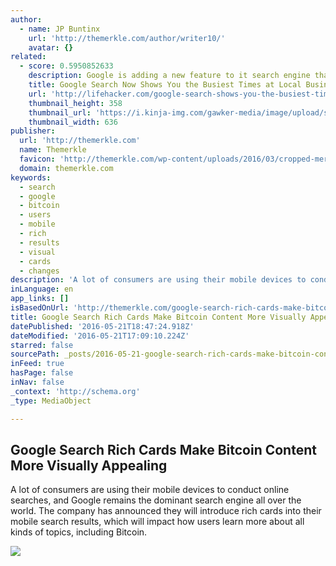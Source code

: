 ```yaml
---
author:
  - name: JP Buntinx
    url: 'http://themerkle.com/author/writer10/'
    avatar: {}
related:
  - score: 0.5950852633
    description: Google is adding a new feature to it search engine that shows you the busiest times of the week for a bunch of different places and businesses. This should make it a little easier to avoid the crowds.
    title: Google Search Now Shows You the Busiest Times at Local Businesses
    url: 'http://lifehacker.com/google-search-shows-you-the-busiest-times-at-businesses-1720594476'
    thumbnail_height: 358
    thumbnail_url: 'https://i.kinja-img.com/gawker-media/image/upload/s--EHHhlC_r--/c_fill,fl_progressive,g_north,h_358,q_80,w_636/1361071638166854830.gif'
    thumbnail_width: 636
publisher:
  url: 'http://themerkle.com'
  name: Themerkle
  favicon: 'http://themerkle.com/wp-content/uploads/2016/03/cropped-merkle-white-1-192x192.png'
  domain: themerkle.com
keywords:
  - search
  - google
  - bitcoin
  - users
  - mobile
  - rich
  - results
  - visual
  - cards
  - changes
description: 'A lot of consumers are using their mobile devices to conduct online searches, and Google remains the dominant search engine all over the world. The company has announced they will introduce rich cards into their mobile search results, which will impact how users learn more about all kinds of topics, including Bitcoin.'
inLanguage: en
app_links: []
isBasedOnUrl: 'http://themerkle.com/google-search-rich-cards-make-bitcoin-content-more-visually-appealing/'
title: Google Search Rich Cards Make Bitcoin Content More Visually Appealing
datePublished: '2016-05-21T18:47:24.918Z'
dateModified: '2016-05-21T17:09:10.224Z'
starred: false
sourcePath: _posts/2016-05-21-google-search-rich-cards-make-bitcoin-content-more-visually.md
inFeed: true
hasPage: false
inNav: false
_context: 'http://schema.org'
_type: MediaObject

---
```

<article style=""><h1>Google Search Rich Cards Make Bitcoin Content More Visually Appealing</h1><p>A lot of consumers are using their mobile devices to conduct online searches, and Google remains the dominant search engine all over the world. The company has announced they will introduce rich cards into their mobile search results, which will impact how users learn more about all kinds of topics, including Bitcoin.</p><img src="http://themerkle.com/wp-content/uploads/2016/05/shutterstock_169451723.jpg" /></article>